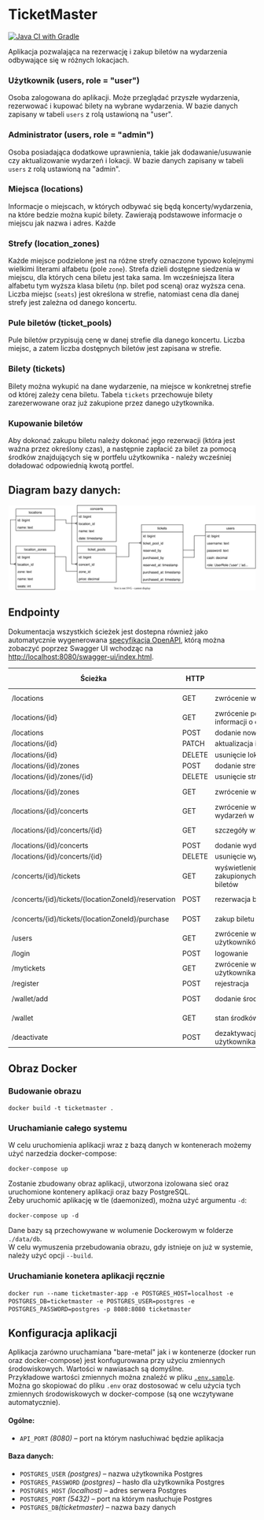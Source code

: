 # TicketMaster
[![Java CI with Gradle](https://github.com/uj-wmii-jwzp-2023/TicketMaster/actions/workflows/gradle.yml/badge.svg)](https://github.com/uj-wmii-jwzp-2023/TicketMaster/actions/workflows/gradle.yml)

Aplikacja pozwalająca na rezerwację i zakup biletów na wydarzenia odbywające się w różnych lokacjach.

### Użytkownik (users, role = "user")

Osoba zalogowana do aplikacji. Może przeglądać przyszłe wydarzenia, rezerwować i kupować bilety na wybrane wydarzenia. W bazie danych zapisany w tabeli `users` z rolą ustawioną na "user".

### Administrator (users, role = "admin")

Osoba posiadająca dodatkowe uprawnienia, takie jak dodawanie/usuwanie czy aktualizowanie wydarzeń i lokacji. W bazie danych zapisany w tabeli `users` z rolą ustawioną na "admin".

### Miejsca (locations)

Informacje o miejscach, w których odbywać się będą koncerty/wydarzenia, na które bedzie można kupić bilety. Zawierają podstawowe informacje o miejscu jak nazwa i adres.
Każde
### Strefy (location_zones)

Każde miejsce podzielone jest na różne strefy oznaczone typowo kolejnymi wielkimi literami alfabetu (pole `zone`). Strefa dzieli dostępne siedzenia w miejscu, dla których cena biletu jest taka sama. Im wcześniejsza litera alfabetu tym wyższa klasa biletu (np. bilet pod sceną) oraz wyższa cena. Liczba miejsc (`seats`) jest określona w strefie, natomiast cena dla danej strefy jest zależna od danego koncertu.

### Pule biletów (ticket_pools)

Pule biletów przypisują cenę w danej strefie dla danego koncertu. Liczba miejsc, a zatem liczba dostępnych biletów jest zapisana w strefie.

### Bilety (tickets)

Bilety można wykupić na dane wydarzenie, na miejsce w konkretnej strefie od której zależy cena biletu. Tabela `tickets` przechowuje bilety zarezerwowane oraz już zakupione przez danego użytkownika.

### Kupowanie biletów

Aby dokonać zakupu biletu należy dokonać jego rezerwacji (która jest ważna przez określony czas), a następnie
zapłacić za bilet za pomocą środków znajdujących się w portfelu użytkownika - należy wcześniej doładować
odpowiednią kwotą portfel.

## Diagram bazy danych:
![](./docs/db-diagram.drawio.svg)

## Endpointy
Dokumentacja wszystkich ścieżek jest dostepna również jako automatycznie wygenerowana [specyfikacja OpenAPI](http://localhost:8080/v3/api-docs), którą można zobaczyć poprzez Swagger UI wchodząc na [http://localhost:8080/swagger-ui/index.html](http://localhost:8080/swagger-ui/index.html).   

| Ścieżka                                            | HTTP   | Opis                                              | Uprawnieni użytkownicy |
|----------------------------------------------------|--------|---------------------------------------------------|------------------------|
| /locations                                         | GET    | zwrócenie wszystkich lokacji                      | ADMIN, USER            |
| /locations/{id}                                    | GET    | zwrócenie podstawowych informacji o danej lokacji | ADMIN, USER            |
| /locations                                         | POST   | dodanie nowej lokacji                             | ADMIN                  |
| /locations/{id}                                    | PATCH  | aktualizacja informacji o lokacji                 | ADMIN                  |
| /locations/{id}                                    | DELETE | usunięcie lokacji                                 | ADMIN                  |
| /locations/{id}/zones                              | POST   | dodanie strefy                                    | ADMIN                  |
| /locations/{id}/zones/{id}                         | DELETE | usunięcie strefy                                  | ADMIN                  |
| /locations/{id}/zones                              | GET    | zwrócenie wszystkich stref                        | ADMIN, USER            |
| /locations/{id}/concerts                           | GET    | zwrócenie wszystkich wydarzeń w danej lokacji     | ADMIN, USER            |
| /locations/{id}/concerts/{id}                      | GET    | szczegóły wydarzenia                              | ADMIN, USER            |
| /locations/{id}/concerts                           | POST   | dodanie wydarzenia                                | ADMIN                  |
| /locations/{id}/concerts/{id}                      | DELETE | usunięcie wydarzenia                              | ADMIN                  |
| /concerts/{id}/tickets                             | GET    | wyświetlenie zakupionych/zarezerwowanych biletów  | ADMIN            |
| /concerts/{id}/tickets/{locationZoneId}/reservation | POST   | rezerwacja biletu                                 | ADMIN, USER            |
| /concerts/{id}/tickets/{locationZoneId}/purchase   | POST   | zakup biletu                                      | ADMIN, USER            |
| /users                                             | GET    | zwrócenie wszystkich użytkowników                 | ADMIN                  |
| /login                                             | POST   | logowanie                                         | -                      |
| /mytickets                                         | GET    | zwrócenie wszystkich biletów użytkownika          | USER, ADMIN            |
| /register                                          | POST   | rejestracja                                       | -                      |
| /wallet/add                                        | POST   | dodanie środków                                   | ADMIN, USER            |
| /wallet                                            | GET    | stan środków                                      | ADMIN, USER            |
| /deactivate                                        | POST   | dezaktywacja konta użytkownika                    | ADMIN, USER            |


## Obraz Docker

### Budowanie obrazu
```
docker build -t ticketmaster .
```

### Uruchamianie całego systemu
W celu uruchomienia aplikacji wraz z bazą danych w kontenerach możemy użyć narzedzia docker-compose:
```
docker-compose up
```
Zostanie zbudowany obraz aplikacji, utworzona izolowana sieć oraz uruchomione kontenery aplikacji oraz bazy PostgreSQL.  
Żeby uruchomić aplikację w tle (daemonized), można użyć argumentu `-d`:
```
docker-compose up -d
```
Dane bazy są przechowywane w wolumenie Dockerowym w folderze `./data/db`.  
W celu wymuszenia przebudowania obrazu, gdy istnieje on już w systemie, należy użyć opcji `--build`.

### Uruchamianie konetera aplikacji ręcznie
```
docker run --name ticketmaster-app -e POSTGRES_HOST=localhost -e POSTGRES_DB=ticketmaster -e POSTGRES_USER=postgres -e POSTGRES_PASSWORD=postgres -p 8080:8080 ticketmaster
```

## Konfiguracja aplikacji
Aplikacja zarówno uruchamiana "bare-metal" jak i w kontenerze (docker run oraz docker-compose) jest konfugurowana przy użyciu zmiennych środowiskowych. Wartości w nawiasach są domyślne.  
Przykładowe wartości zmiennych można znaleźć w pliku [`.env.sample`](.env.sample). Można go skopiować do pliku `.env` oraz dostosować w celu użycia tych zmiennych środowiskowych w docker-compose (są one wczytywane automatycznie).

#### Ogólne:
* `API_PORT` _(8080)_ – port na którym nasłuchiwać będzie aplikacja
#### Baza danych:
* `POSTGRES_USER` _(postgres)_ – nazwa użytkownika Postgres
* `POSTGRES_PASSWORD` _(postgres)_ – hasło dla użytkownika Postgres
* `POSTGRES_HOST` _(localhost)_ – adres serwera Postgres
* `POSTGRES_PORT` _(5432)_ – port na którym nasłuchuje Postgres
* `POSTGRES_DB`_(ticketmaster)_ – nazwa bazy danych
